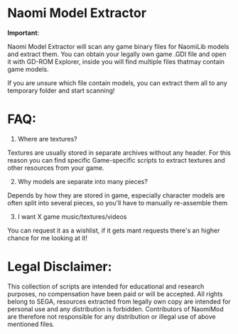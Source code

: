 # Naomi Model Extractor

**Important**:

Naomi Model Extractor will scan any game binary files for NaomiLib models and extract them.
You can obtain your legally own game .GDI file and open it with GD-ROM Explorer, inside you will find multiple files thatmay contain game models.

If you are unsure which file contain models, you can extract them all to any temporary folder and start scanning!

# FAQ:

1) Where are textures?

Textures are usually stored in separate archives without any header.
For this reason you can find specific Game-specific scripts to extract textures and other resources from your game.


2) Why models are separate into many pieces?

Depends by how they are stored in game, especially character models are often split into several pieces, so you'll have to manually re-assemble them


3) I want X game music/textures/videos

You can request it as a wishlist, if it gets mant requests there's an higher chance for me looking at it!


# Legal Disclaimer:

This collection of scripts are intended for educational and research purposes, no compensation have been paid or will be accepted.
All rights belong to SEGA, resources extracted from legally own copy are intended for personal use and any distribution is forbidden.
Contributors of NaomiMod are therefore not responsible for any distribution or illegal use of above mentioned files.
